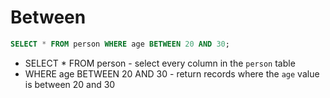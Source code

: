 # Between
```sql
SELECT * FROM person WHERE age BETWEEN 20 AND 30;
```

- SELECT * FROM person - select every column in the `person` table
- WHERE age BETWEEN 20 AND 30 - return records where the `age` value is between 20 and 30
